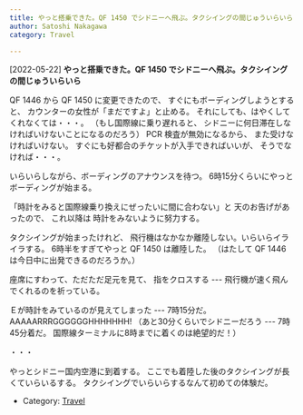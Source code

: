 ```yaml
---
title: やっと搭乗できた。QF 1450 でシドニーへ飛ぶ。タクシイングの間じゅういらいら
author: Satoshi Nakagawa
category: Travel

---
```


[2022-05-22] **やっと搭乗できた。QF 1450 でシドニーへ飛ぶ。タクシイングの間じゅういらいら** 

 QF 1446 から QF 1450 に変更できたので、
すぐにもボーディングしようとすると、
カウンターの女性が「まだですよ」と止める。
それにしても、はやくしてくれなくては・・・。
（もし国際線に乗り遅れると、
シドニーに何日滞在しなければいけないことになるのだろう）
PCR 検査が無効になるから、
また受けなければいけない。
すぐにも好都合のチケットが入手できればいいが、
そうでなければ・・・。

 いらいらしながら、ボーディングのアナウンスを待つ。
6時15分くらいにやっとボーディングが始まる。

 「時計をみると国際線乗り換えにぜったいに間に合わない」と
天のお告げがあったので、
これ以降は
時計をみないように努力する。

 タクシイングが始まったけれど、
飛行機はなかなか離陸しない。いらいらイライラする。
6時半をすぎてやっと QF 1450 は離陸した。
（はたして QF 1446 は今日中に出発できるのだろうか。）

 座席にすわって、ただただ足元を見て、
指をクロスする ---
飛行機が速く飛んでくれるのを祈っている。

 Ｅが時計をみているのが見えてしまった ---
7時15分だ。
AAAAARRRGGGGGGHHHHHHH!
（あと30分くらいでシドニーだろう --- 7時45分着だ。
国際線ターミナルに8時までに着くのは絶望的だ！）

 ・・・

 やっとシドニー国内空港に到着する。
ここでも着陸した後のタクシイングが長くていらいるする。
タクシイングでいらいらするなんて初めての体験だ。

- Category: [Travel](https://merapano.github.io/categories.html#Travel)


